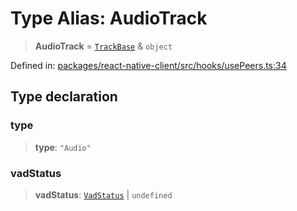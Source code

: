 # Type Alias: AudioTrack

> **AudioTrack** = [`TrackBase`](TrackBase.md) & `object`

Defined in: [packages/react-native-client/src/hooks/usePeers.ts:34](https://github.com/fishjam-cloud/mobile-client-sdk/blob/a60616b68cd043388665165d49f98ce759f80517/packages/react-native-client/src/hooks/usePeers.ts#L34)

## Type declaration

### type

> **type**: `"Audio"`

### vadStatus

> **vadStatus**: [`VadStatus`](VadStatus.md) \| `undefined`
